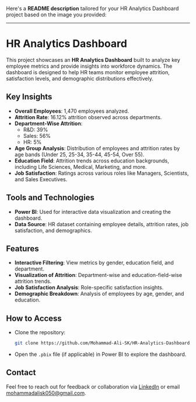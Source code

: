 Here's a **README description** tailored for your HR Analytics Dashboard project based on the image you provided:  

---

# HR Analytics Dashboard  

This project showcases an **HR Analytics Dashboard** built to analyze key employee metrics and provide insights into workforce dynamics. The dashboard is designed to help HR teams monitor employee attrition, satisfaction levels, and demographic distributions effectively.  

## Key Insights  
- **Overall Employees**: 1,470 employees analyzed.  
- **Attrition Rate**: 16.12% attrition observed across departments.  
- **Department-Wise Attrition**:  
  - R&D: 39%  
  - Sales: 56%  
  - HR: 5%  
- **Age Group Analysis**: Distribution of employees and attrition rates by age bands (Under 25, 25-34, 35-44, 45-54, Over 55).  
- **Education Field**: Attrition trends across education backgrounds, including Life Sciences, Medical, Marketing, and more.  
- **Job Satisfaction**: Ratings across various roles like Managers, Scientists, and Sales Executives.  

## Tools and Technologies  
- **Power BI**: Used for interactive data visualization and creating the dashboard.  
- **Data Source**: HR dataset containing employee details, attrition rates, job satisfaction, and demographics.  

## Features  
- **Interactive Filtering**: View metrics by gender, education field, and department.  
- **Visualization of Attrition**: Department-wise and education-field-wise attrition trends.  
- **Job Satisfaction Analysis**: Role-specific satisfaction insights.  
- **Demographic Breakdown**: Analysis of employees by age, gender, and education.  

## How to Access  
- Clone the repository:  
  ```bash  
  git clone https://github.com/Mohammad-Ali-SK/HR-Analytics-Dashboard.git  
  ```  
- Open the `.pbix` file (if applicable) in Power BI to explore the dashboard.  


## Contact  
Feel free to reach out for feedback or collaboration via [LinkedIn](https://www.linkedin.com/in/mohammad-ali-sk-316508240/) or email  mohammadalisk050@gmail.com. 
